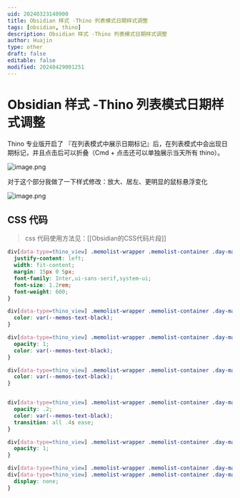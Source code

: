 ```yaml
---
uid: 20240323140900
title: Obsidian 样式 -Thino 列表模式日期样式调整
tags: [obsidian, thino]
description: Obsidian 样式 -Thino 列表模式日期样式调整
author: Huajin
type: other
draft: false
editable: false
modified: 20240429001251
---
```


# Obsidian 样式 -Thino 列表模式日期样式调整

Thino 专业版开启了 『在列表模式中展示日期标记』后，在列表模式中会出现日期标记，并且点击后可以折叠（Cmd + 点击还可以单独展示当天所有 thino）。

![image.png](https://cdn.pkmer.cn/images/20240323140944.png!pkmer)

对于这个部分我做了一下样式修改：放大、居左、更明显的鼠标悬浮变化

![image.png](https://cdn.pkmer.cn/images/20240323141234.png!pkmer)

## CSS 代码

> css 代码使用方法见：[[Obsidian的CSS代码片段]]

```css
div[data-type=thino_view] .memolist-wrapper .memolist-container .day-mark {
  justify-content: left;
  width: fit-content;
  margin: 15px 0 5px;
  font-family: Inter,ui-sans-serif,system-ui;
  font-size: 1.2rem;
  font-weight: 600;
}

div[data-type=thino_view] .memolist-wrapper .memolist-container .day-mark {
  color: var(--memos-text-black);
}

div[data-type=thino_view] .memolist-wrapper .memolist-container .day-mark .day-mark-text {
  opacity: 1;
  color: var(--memos-text-black);
}

div[data-type=thino_view] .memolist-wrapper .memolist-container .day-mark .day-mark-text:hover {
  color: var(--memos-text-black);
}


div[data-type=thino_view] .memolist-wrapper .memolist-container .day-mark.folded .day-mark-text {
  opacity: .2;
  color: var(--memos-text-black);
  transition: all .4s ease;
}

div[data-type=thino_view] .memolist-wrapper .memolist-container .day-mark.folded .day-mark-text:hover {
  opacity: 1;
}

div[data-type=thino_view] .memolist-wrapper .memolist-container .day-mark.folded::before,
div[data-type=thino_view] .memolist-wrapper .memolist-container .day-mark.folded::after {
  display: none;
}
```